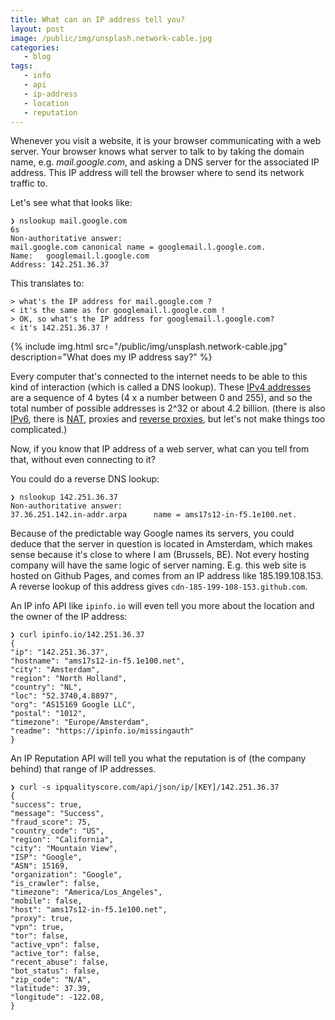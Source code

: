 ```yaml
---
title: What can an IP address tell you?
layout: post
image: /public/img/unsplash.network-cable.jpg
categories:
   - blog
tags:
   - info
   - api
   - ip-address
   - location
   - reputation
---
```


Whenever you visit a website, it is your browser communicating with a web server. 
Your browser knows what server to talk to by taking the domain name, e.g. _mail.google.com_, 
and asking a DNS server for the associated IP address. 
This IP address will tell the browser where to send its network traffic to.

Let's see what that looks like:

    ❯ nslookup mail.google.com                                                                                                                                                                                                                                                      6s
    Non-authoritative answer:
    mail.google.com canonical name = googlemail.l.google.com.
    Name:   googlemail.l.google.com
    Address: 142.251.36.37

This translates to:

    > what's the IP address for mail.google.com ?
    < it's the same as for googlemail.l.google.com !
    > OK, so what's the IP address for googlemail.l.google.com?
    < it's 142.251.36.37 !

{%
include img.html
src="/public/img/unsplash.network-cable.jpg"
description="What does my IP address say?"
%}

Every computer that's connected to the internet needs to be able to this kind of interaction 
(which is called a DNS lookup).
These [IPv4 addresses](https://en.wikipedia.org/wiki/IPv4) are a sequence of 4 bytes (4 x a number between 0 and 255), 
and so the total number of possible addresses is 2^32 or about 4.2 billion. 
(there is also [IPv6](https://en.wikipedia.org/wiki/IPv6), 
there is [NAT](https://en.wikipedia.org/wiki/Network_address_translation), 
proxies and [reverse proxies](https://en.wikipedia.org/wiki/Reverse_proxy), but let's not make things too complicated.)

Now, if you know that IP address of a web server, what can you tell from that, without even connecting to it?

You could do a reverse DNS lookup:

    ❯ nslookup 142.251.36.37
    Non-authoritative answer:
    37.36.251.142.in-addr.arpa      name = ams17s12-in-f5.1e100.net.

Because of the predictable way Google names its servers, you could deduce that the server in question is located in Amsterdam,
which makes sense because it's close to where I am (Brussels, BE). 
Not every hosting company will have the same logic of server naming.
E.g. this web site is hosted on Github Pages, and comes from an IP address like 185.199.108.153. 
A reverse lookup of this address gives `cdn-185-199-108-153.github.com`.

An IP info API like `ipinfo.io` will even tell you more about the location and the owner of the IP address:

    ❯ curl ipinfo.io/142.251.36.37
    {
    "ip": "142.251.36.37",
    "hostname": "ams17s12-in-f5.1e100.net",
    "city": "Amsterdam",
    "region": "North Holland",
    "country": "NL",
    "loc": "52.3740,4.8897",
    "org": "AS15169 Google LLC",
    "postal": "1012",
    "timezone": "Europe/Amsterdam",
    "readme": "https://ipinfo.io/missingauth"
    }

An IP Reputation API will tell you what the reputation is of (the company behind) that range of IP addresses.

    ❯ curl -s ipqualityscore.com/api/json/ip/[KEY]/142.251.36.37
    {
    "success": true,
    "message": "Success",
    "fraud_score": 75,
    "country_code": "US",
    "region": "California",
    "city": "Mountain View",
    "ISP": "Google",
    "ASN": 15169,
    "organization": "Google",
    "is_crawler": false,
    "timezone": "America/Los_Angeles",
    "mobile": false,
    "host": "ams17s12-in-f5.1e100.net",
    "proxy": true,
    "vpn": true,
    "tor": false,
    "active_vpn": false,
    "active_tor": false,
    "recent_abuse": false,
    "bot_status": false,
    "zip_code": "N/A",
    "latitude": 37.39,
    "longitude": -122.08,
    }

